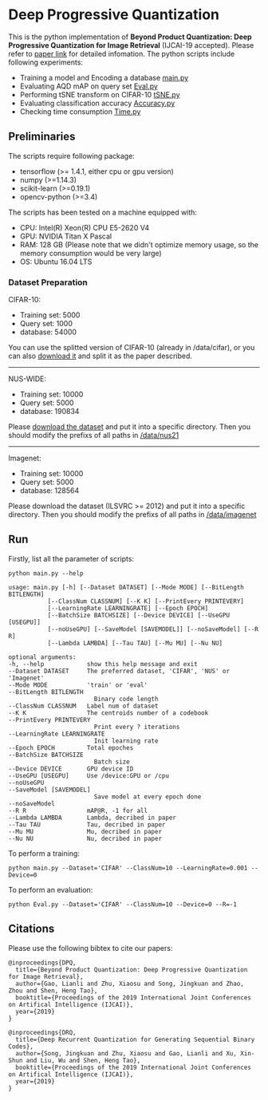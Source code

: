 # Deep Progressive Quantization

This is the python implementation of **Beyond Product Quantization: Deep Progressive Quantization for Image Retrieval** (IJCAI-19 accepted). Please refer to [paper link](http://arxiv.org/abs/1906.06698) for detailed infomation. The python scripts include following experiments:

- Training a model and Encoding a database [main.py](./main.py)
- Evaluating AQD mAP on query set [Eval.py](./Eval.py)
- Performing tSNE transform on CIFAR-10 [tSNE.py](./tSNE.py)
- Evaluating classification accuracy [Accuracy.py](./Accuracy.py)
- Checking time consumption [Time.py](./Time.py)

## Preliminaries

The scripts require following package:
- tensorflow (>= 1.4.1, either cpu or gpu version)
- numpy (>=1.14.3)
- scikit-learn (>=0.19.1)
- opencv-python (>=3.4)

The scripts has been tested on a machine equipped with:
- CPU: Intel(R) Xeon(R) CPU E5-2620 V4
- GPU: NVIDIA Titan X Pascal
- RAM: 128 GB (Please note that we didn't optimize memory usage, so the memory consumption would be very large)
- OS: Ubuntu 16.04 LTS

### Dataset Preparation

CIFAR-10:

- Training set: 5000
- Query set: 1000
- database: 54000

You can use the splitted version of CIFAR-10 (already in /data/cifar), or you can also [download it](https://www.cs.toronto.edu/~kriz/cifar.html) and split it as the paper described.

---

NUS-WIDE:

- Training set: 10000
- Query set: 5000
- database: 190834

Please [download the dataset](https://github.com/lhmRyan/deep-supervised-hashing-DSH/issues/8#issuecomment-314314765) and put it into a specific directory. Then you should modify the prefixs of all paths in [/data/nus21](./data/nus21)

---

Imagenet:

- Training set: 10000
- Query set: 5000
- database: 128564

Please download the dataset (ILSVRC >= 2012) and put it into a specific directory. Then you should modify the prefixs of all paths in [/data/imagenet](./data/imagenet)

## Run

Firstly, list all the parameter of scripts:

    python main.py --help

    usage: main.py [-h] [--Dataset DATASET] [--Mode MODE] [--BitLength BITLENGTH]
               [--ClassNum CLASSNUM] [--K K] [--PrintEvery PRINTEVERY]
               [--LearningRate LEARNINGRATE] [--Epoch EPOCH]
               [--BatchSize BATCHSIZE] [--Device DEVICE] [--UseGPU [USEGPU]]
               [--noUseGPU] [--SaveModel [SAVEMODEL]] [--noSaveModel] [--R R]
               [--Lambda LAMBDA] [--Tau TAU] [--Mu MU] [--Nu NU]

    optional arguments:
    -h, --help            show this help message and exit
    --Dataset DATASET     The preferred dataset, 'CIFAR', 'NUS' or 'Imagenet'
    --Mode MODE           'train' or 'eval'
    --BitLength BITLENGTH
                            Binary code length
    --ClassNum CLASSNUM   Label num of dataset
    --K K                 The centroids number of a codebook
    --PrintEvery PRINTEVERY
                            Print every ? iterations
    --LearningRate LEARNINGRATE
                            Init learning rate
    --Epoch EPOCH         Total epoches
    --BatchSize BATCHSIZE
                            Batch size
    --Device DEVICE       GPU device ID
    --UseGPU [USEGPU]     Use /device:GPU or /cpu
    --noUseGPU
    --SaveModel [SAVEMODEL]
                            Save model at every epoch done
    --noSaveModel
    --R R                 mAP@R, -1 for all
    --Lambda LAMBDA       Lambda, decribed in paper
    --Tau TAU             Tau, decribed in paper
    --Mu MU               Mu, decribed in paper
    --Nu NU               Nu, decribed in paper

To perform a training:

    python main.py --Dataset='CIFAR' --ClassNum=10 --LearningRate=0.001 --Device=0

To perform an evaluation:

    python Eval.py --Dataset='CIFAR' --ClassNum=10 --Device=0 --R=-1

## Citations

Please use the following bibtex to cite our papers:

```
@inproceedings{DPQ,
  title={Beyond Product Quantization: Deep Progressive Quantization for Image Retrieval},
  author={Gao, Lianli and Zhu, Xiaosu and Song, Jingkuan and Zhao, Zhou and Shen, Heng Tao},
  booktitle={Proceedings of the 2019 International Joint Conferences on Artifical Intelligence (IJCAI)},
  year={2019}
}
```
```
@inproceedings{DRQ,
  title={Deep Recurrent Quantization for Generating Sequential Binary Codes},
  author={Song, Jingkuan and Zhu, Xiaosu and Gao, Lianli and Xu, Xin-Shun and Liu, Wu and Shen, Heng Tao},
  booktitle={Proceedings of the 2019 International Joint Conferences on Artifical Intelligence (IJCAI)},
  year={2019}
}
```
